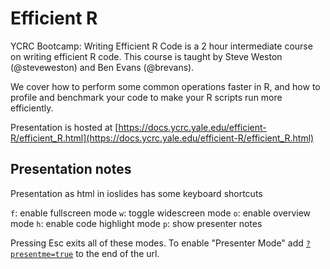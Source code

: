 # Efficient R
YCRC Bootcamp: Writing Efficient R Code is a 2 hour intermediate course on writing efficient R code. This course is taught by Steve Weston (@steveweston) and Ben Evans (@brevans).

We cover how to perform some common operations faster in R, and how to profile and benchmark your code to make your R scripts run more efficiently.

Presentation is hosted at [https://docs.ycrc.yale.edu/efficient-R/efficient_R.html](https://docs.ycrc.yale.edu/efficient-R/efficient_R.html)

## Presentation notes

Presentation as html in ioslides has some keyboard shortcuts

`f`: enable fullscreen mode
`w`: toggle widescreen mode
`o`: enable overview mode
`h`: enable code highlight mode
`p`: show presenter notes

Pressing Esc exits all of these modes. To enable "Presenter Mode" add [`?presentme=true`](https://docs.ycrc.yale.edu/efficient-R/efficient_R.html?presentme=true) to the end of the url.